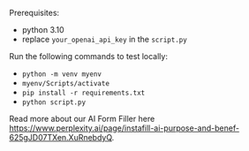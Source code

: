 Prerequisites:
- python 3.10
- replace `your_openai_api_key` in the `script.py`

Run the following commands to test locally:
- `python -m venv myenv`
- `myenv/Scripts/activate`
- `pip install -r requirements.txt`
- `python script.py`


Read more about our AI Form Filler here https://www.perplexity.ai/page/instafill-ai-purpose-and-benef-625gJD07TXen.XuRnebdyQ.
